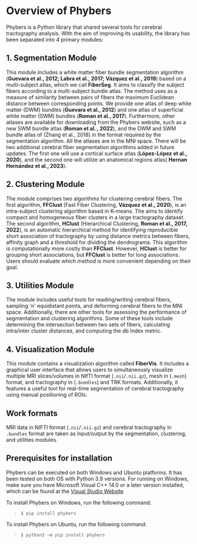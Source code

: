 # Overview of Phybers
Phybers is a Python library that shared several tools for cerebral tractography analysis. With the aim of improving its usability, the library has been separated into 4 primary modules:
## 1.	Segmentation Module
This module includes a white matter fiber bundle segmentation algorithm (**Guevara et al., 2012; Labra et al., 2017; Vázquez et al., 2019**) based on a multi-subject atlas, which we call **FiberSeg**. It aims to classify the subject fibers according to a multi-subject bundle atlas. The method uses as a measure of similarity between pairs of fibers the maximum Euclidean distance between corresponding points. We provide one atlas of deep white matter (DWM) bundles (**Guevara et al., 2012**) and one atlas of superficial white matter (SWM) bundles (**Roman et al., 2017**). Furthermore, other atlases are available for downloading from the Phybers website, such as a new SWM bundle atlas (**Roman et al. , 2022**), and the DWM and SWM bundle atlas of (Zhang et al., 2018) in the format required by the segmentation algorithm. All the atlases are in the MNI space.
There will be two additional cerebral fiber segmentation algorithms added in future updates. The first one will use a cortical surface atlas (**López-López et al., 2020**), and the second one will utilize an anatomical regions atlas( **Hernan Hernández et al., 2023**).
## 2.	Clustering Module
The module comprises two algorithms for clustering cerebral fibers. The first algorithm, **FFClust** (Fast Fiber Clustering, **Vázquez et al., 2020**), is an intra-subject clustering algorithm based in K-means. The aims to identify compact and homogeneous fiber clusters in a large tractography dataset. The second algorithm, **HClust** (Hierarchical Clustering, **Roman et al., 2017, 2022**), is an automatic hierarchical method for identifying reproducible short association of tractography by using distance metrics between fibers, affinity graph and a threshold for dividing the dendrograma. This algorithm is computationally more costly than **FFClust**. However, **HClust** is better for grouping short associations, but **FFClust** is better for long associations. Users should evaluate which method is more convenient depending on their goal.
## 3.	Utilities Module
The module includes useful tools for reading/writing cerebral fibers, sampling 'n' equidistant points, and deforming cerebral fibers to the MNI space. Additionally, there are other tools for assessing the performance of segmentation and clustering algorithms. Some of these tools include determining the intersection between two sets of fibers, calculating intra/inter cluster distances, and computing the db Index metric.
## 4.	Visualization Module
This module contains a visualization algorithm called **FiberVis**. It includes a graphical user interface that allows users to simultaneously visualize multiple MRI slices/volumes in NIfTI format (`.nii`/`.nii.gz`), mesh in (`.mesh`) format, and tractography in (`.bundles`) and TRK formats. Additionally, it features a useful tool for real-time segmentation of cerebral tractography using manual positioning of ROIs.
## Work formats
MRI data in NIFTI format (`.nii`/`.nii.gz`) and cerebral tractography in `.bundles` format are taken as input/output by the segmentation, clustering, and utilities modules.
## Prerequisites for installation
Phybers can be executed on both Windows and Ubuntu platforms. It has been tested on both OS with Python 3.9 versions.
For running on Windows, make sure you have Microsoft Visual C++ 14.0 or a later version installed, which can be found at the [Visual Studio Website](https://visualstudio.microsoft.com/visual-cpp-build-tools)

To install Phybers on Windows, run the following command:
>```$ pip install phybers```

To install Phybers on Ubuntu, run the following command:
>```$ python3 –m pip install phybers```
